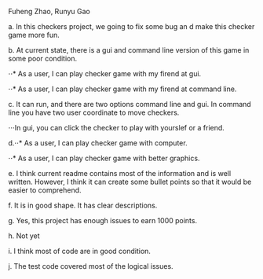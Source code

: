 Fuheng Zhao, Runyu Gao

a. In this checkers project, we going to fix some bug an d make this checker game more fun.

b. At current state, there is a gui and command line version of this game in some poor condition. 

⋅⋅* As a user, I can play checker game with my firend at gui.

⋅⋅* As a user, I can play checker game with my firend at command line.

c. It can run, and there are two options command line and gui. In command line you have two user coordinate to move checkers.

  ⋅⋅⋅In gui, you can click the checker to play with yourslef or a friend.

d.⋅⋅* As a user, I can play checker game with computer.

  ⋅⋅* As a user, I can play checker game with better graphics.
  
e. I think current readme contains most of the information and is well written. However, I think it can create some bullet points so that it would be easier to comprehend.

f. It is in good shape. It has clear descriptions.

g. Yes, this project has enough issues to earn 1000 points.

h. Not yet

i. I think most of code are in good condition.

j. The test code covered most of the logical issues.
